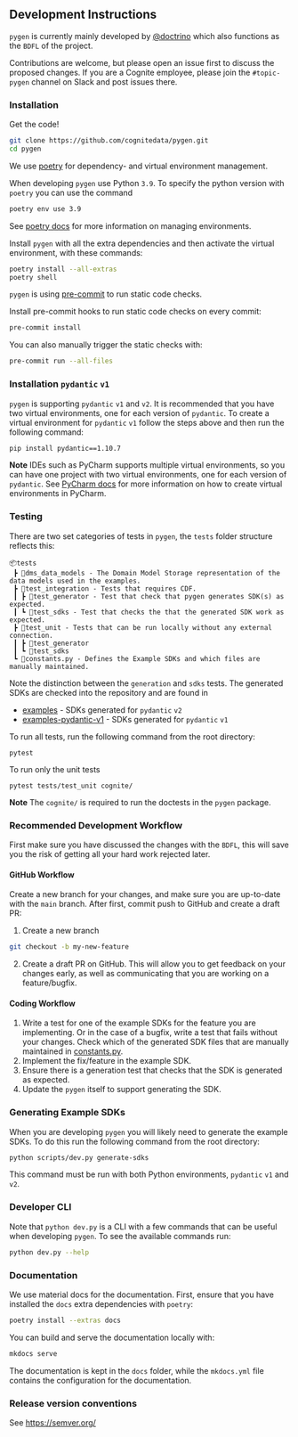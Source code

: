 ## Development Instructions

`pygen` is currently mainly developed by [@doctrino](https://github.com/doctrino) which also functions as
the `BDFL` of the project.

Contributions are welcome, but please open an issue first to discuss the proposed changes. If you are a Cognite employee,
please join the `#topic-pygen` channel on Slack and post issues there.

### Installation

Get the code!

```bash
git clone https://github.com/cognitedata/pygen.git
cd pygen
```

We use [poetry](https://pypi.org/project/poetry/) for dependency- and virtual environment management.

When developing `pygen` use Python `3.9`. To specify the python version with `poetry` you can use the command
```bash
poetry env use 3.9
```
See [poetry docs](https://python-poetry.org/docs/managing-environments/) for more information on managing environments.

Install `pygen` with all the extra dependencies and then activate the virtual environment, with these commands:

```bash
poetry install --all-extras
poetry shell
```

`pygen` is using [pre-commit](https://pre-commit.com/) to run static code checks.

Install pre-commit hooks to run static code checks on every commit:

```bash
pre-commit install
```

You can also manually trigger the static checks with:

```bash
pre-commit run --all-files
```

### Installation `pydantic` `v1`

`pygen` is supporting `pydantic` `v1` and `v2`. It is recommended that you have two virtual environments, one for each version of `pydantic`.
To create a virtual environment for `pydantic` `v1` follow the steps above and then run the following command:

```bash
pip install pydantic==1.10.7
```
**Note** IDEs such as PyCharm supports multiple virtual environments, so you can have one project with two virtual environments, one for each version of `pydantic`.
See [PyCharm docs](https://www.jetbrains.com/help/pycharm/creating-virtual-environment.html) for more information on how to create virtual environments in PyCharm.

### Testing

There are two set categories of tests in `pygen`, the `tests` folder structure reflects this:
```
📦tests
 ┣ 📂dms_data_models - The Domain Model Storage representation of the data models used in the examples.
 ┣ 📂test_integration - Tests that requires CDF.
 ┃ ┣ 📂test_generator - Test that check that pygen generates SDK(s) as expected.
 ┃ ┗ 📂test_sdks - Test that checks the that the generated SDK work as expected.
 ┣ 📂test_unit - Tests that can be run locally without any external connection.
 ┃ ┣ 📂test_generator
 ┃ ┗ 📂test_sdks
 ┗ 📜constants.py - Defines the Example SDKs and which files are manually maintained.
```

Note the distinction between the `generation` and `sdks` tests. The generated SDKs are checked into the repository and
are found in

 * [examples](/examples) - SDKs generated for `pydantic` `v2`
 * [examples-pydantic-v1](/examples-pydantic-v1) - SDKs generated for `pydantic` `v1`


To run all tests, run the following command from the root directory:
```
pytest
```

To run only the unit tests
```
pytest tests/test_unit cognite/
```
**Note** The `cognite/` is required to run the doctests in the `pygen` package.

### Recommended Development Workflow

First make sure you have discussed the changes with the `BDFL`,
this will save you the risk of getting all your hard work rejected later.

#### GitHub Workflow
Create a new branch for your changes, and make sure you are up-to-date with the `main` branch. After first,
commit push to GitHub and create a draft PR:

1. Create a new branch
```bash
git checkout -b my-new-feature
```
2. Create a draft PR on GitHub. This will allow you to get feedback on your changes early,
   as well as communicating that you are working on a feature/bugfix.

#### Coding Workflow

1. Write a test for one of the example SDKs for the feature you are implementing. Or in the case of a bugfix,
   write a test that fails without your changes. Check which of the generated SDK files that are manually maintained
   in [constants.py](/tests/constants.py).
2. Implement the fix/feature in the example SDK.
3. Ensure there is a generation test that checks that the SDK is generated as expected.
4. Update the `pygen` itself to support generating the SDK.


### Generating Example SDKs
When you are developing `pygen` you will likely need to generate the example SDKs. To do this run the following command from the root directory:
```bash
python scripts/dev.py generate-sdks
```
This command must be run with both Python environments, `pydantic` `v1` and `v2`.

### Developer CLI
Note that `python dev.py` is a CLI with a few commands that can be useful when developing `pygen`.
To see the available commands run:
```bash
python dev.py --help
```

### Documentation

We use material docs for the documentation. First, ensure that you have installed the `docs` extra dependencies with `poetry`:

```bash
poetry install --extras docs
```

You can build and serve the documentation locally with:

```bash
mkdocs serve
```

The documentation is kept in the `docs` folder, while the `mkdocs.yml` file contains the configuration for the documentation.

### Release version conventions

See https://semver.org/
